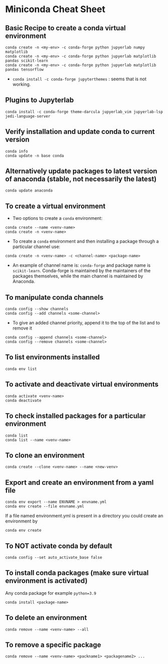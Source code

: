 # Miniconda Cheat Sheet

## Basic Recipe to create a conda virtual environment

```console
conda create -n <my-env> -c conda-forge python jupyerlab numpy matplotlib
conda create -n <my-env> -c conda-forge python jupyerlab matplotlib pandas scikit-learn
conda create -n <my-env> -c conda-forge python jupyerlab matplotlib pandas tensorflow
```

- `conda install -c conda-forge jupyterthemes` : seems that is not working.

## Plugins to Jupyterlab

```console
conda install -c conda-forge theme-darcula jupyerlab_vim jupyerlab-lsp jedi-language-server
```

## Verify installation and update conda to current version

```console
conda info
conda update -n base conda
```

## Alternatively update packages to latest version of anaconda (stable, not necessarily the latest)

```console
conda update anaconda
```

## To create a virtual environment

- Two options to create a `conda` environment:

```console
conda create --name <venv-name>
conda create -n <venv-name>
```

- To create a `conda` environment and then installing a package through a particular channel use:

```console
conda create -n <venv-name> -c <channel-name> <package-name>
```

- An example of channel name is: `conda-forge` and package name is `scikit-learn`. Conda-forge is maintained by the maintainers of the packages themselves, while the main channel is maintained by Anaconda.

## To manipulate conda channels

```console
conda config --show channels
conda config --add channels <some-channel>
```

- To give an added channel priority, append it to the top of the list and to remove it

```console
conda config --append channels <some-channel>
conda config --remove channels <some-channel>
```

## To list environments installed

```console
conda env list
```

## To activate and deactivate virtual environments

```console
conda activate <venv-name>
conda deactivate
```

## To check installed packages for a particular environment

```console
conda list
conda list --name <venv-name>
```

## To clone an environment

```
conda create --clone <venv-name> --name <new-venv>
```

## Export and create an environment from a yaml file

```console
conda env export --name ENVNAME > envname.yml
conda env create --file envname.yml
```

If a file named environment.yml is present in a directory you could create an environment by

```console
conda env create
```

## To NOT activate conda by default

```console
conda config --set auto_activate_base false
```

## To install conda packages (make sure virtual environment is activated)

Any conda package for example `python=3.9`

```console
conda install <package-name>
```

## To delete an environment

```console
conda remove --name <venv-name> --all
```

## To remove a specific package

```console
conda remove --name <venv-name> <packname1> <packagename2> ...
```

